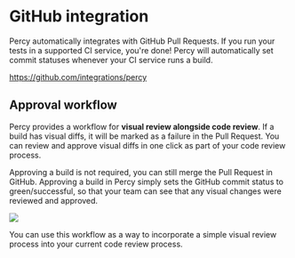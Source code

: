 # GitHub integration

Percy automatically integrates with GitHub Pull Requests. If you run your tests in a supported CI service, you're done! Percy will automatically set commit statuses whenever your CI service runs a build.

https://github.com/integrations/percy

## Approval workflow

Percy provides a workflow for **visual review alongside code review**. If a build has visual diffs, it will be marked as a failure in the Pull Request. You can review and approve visual diffs in one click as part of your code review process.

Approving a build is not required, you can still merge the Pull Request in GitHub. Approving a build in Percy simply sets the GitHub commit status to green/successful, so that your team can see that any visual changes were reviewed and approved.

![](https://cloud.githubusercontent.com/assets/75300/13929974/13750b2c-ef5a-11e5-9a87-3ad3b335cc0d.png)

You can use this workflow as a way to incorporate a simple visual review process into your current code review process.
